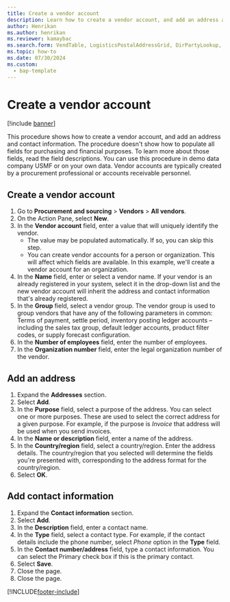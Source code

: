 ```yaml
---
title: Create a vendor account
description: Learn how to create a vendor account, and add an address and contact information, including step-by-step processes for adding addresses and contact info.
author: Henrikan
ms.author: henrikan
ms.reviewer: kamaybac
ms.search.form: VendTable, LogisticsPostalAddressGrid, DirPartyLookup, LogisticsPostalAddress, SysLookupMultiSelectGrid, WHSFilterGenerallyAvail
ms.topic: how-to
ms.date: 07/30/2024
ms.custom: 
  - bap-template
---
```


# Create a vendor account

[!include [banner](../../includes/banner.md)]

This procedure shows how to create a vendor account, and add an address and contact information. The procedure doesn't show how to populate all fields for purchasing and financial purposes. To learn more about those fields, read the field descriptions. You can use this procedure in demo data company USMF or on your own data. Vendor accounts are typically created by a procurement professional or accounts receivable personnel.

## Create a vendor account

1. Go to **Procurement and sourcing** \> **Vendors** \> **All vendors**.
2. On the Action Pane, select **New**.
3. In the **Vendor account** field, enter a value that will uniquely identify the vendor.
    - The value may be populated automatically. If so, you can skip this step.  
    - You can create vendor accounts for a person or organization. This will affect which fields are available. In this example, we'll create a vendor account for an organization.
4. In the **Name** field, enter or select a vendor name. If your vendor is an already registered in your system, select it in the drop-down list and the new vendor account will inherit the address and contact information that's already registered.
5. In the **Group** field, select a vendor group. The vendor group is used to group vendors that have any of the following parameters in common: Terms of payment, settle period, inventory posting ledger accounts – including the sales tax group, default ledger accounts, product filter codes, or supply forecast configuration.
6. In the **Number of employees** field, enter the number of employees.
7. In the **Organization number** field, enter the legal organization number of the vendor.

## Add an address

1. Expand the **Addresses** section.
2. Select **Add**.
3. In the **Purpose** field, select a purpose of the address. You can select one or more purposes. These are used to select the correct address for a given purpose. For example, if the purpose is *Invoice* that address will be used when you send invoices.
4. In the **Name or description** field, enter a name of the address.
5. In the **Country/region** field, select a country/region. Enter the address details. The country/region that you selected will determine the fields you're presented with, corresponding to the address format for the country/region.
6. Select **OK**.

## Add contact information

1. Expand the **Contact information** section.
2. Select **Add**.
3. In the **Description** field, enter a contact name.
4. In the **Type** field, select a contact type. For example, if the contact details include the phone number, select *Phone* option in the **Type** field.
5. In the **Contact number/address** field, type a contact information. You can select the Primary check box if this is the primary contact.  
6. Select **Save**.
7. Close the page.
8. Close the page.

[!INCLUDE[footer-include](../../../includes/footer-banner.md)]
